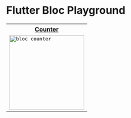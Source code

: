 # Flutter Bloc Playground

<table>
  <tr>
    <th>
      <a href="https://github.com/JooYoo/Flutter-blocPlayground/tree/counter" target="_blank">Counter</a>
    </th>
  </tr>
  <tr>
    <td>
       <kbd>
         <img src="https://user-images.githubusercontent.com/12739843/233097039-426d818a-1732-4bf4-ac69-1a849861c892.gif" width="200px" alt="bloc counter"/>
      </kbd>
    </td>
  </tr>
</table>
